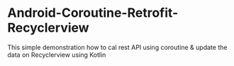 # Android-Coroutine-Retrofit-Recyclerview
This simple demonstration how to cal rest API using coroutine &amp; update the data on Recyclerview using Kotlin 
